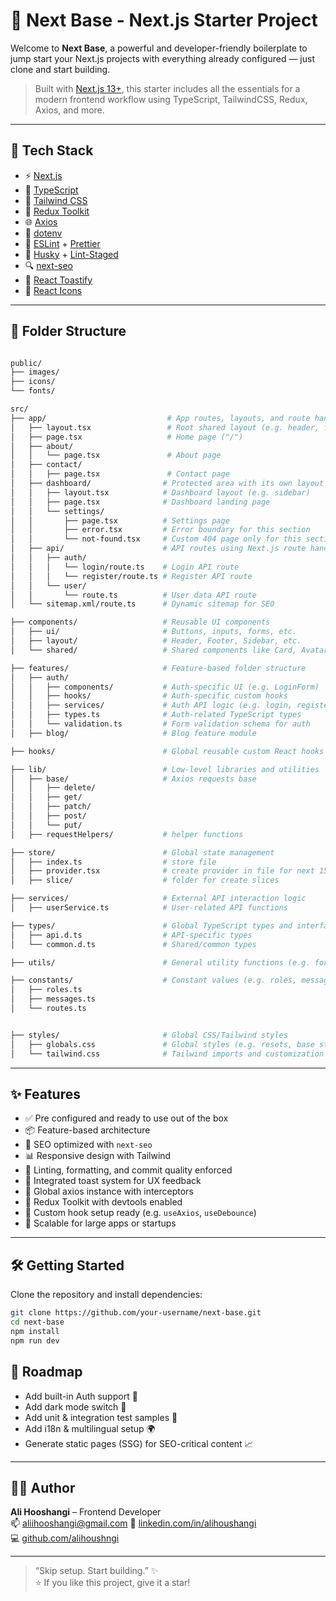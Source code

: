 # 🚀 Next Base - Next.js Starter Project

Welcome to **Next Base**, a powerful and developer-friendly boilerplate to jump start your Next.js projects with everything already configured — just clone and start building.

> Built with [Next.js 13+](https://nextjs.org/), this starter includes all the essentials for a modern frontend workflow using TypeScript, TailwindCSS, Redux, Axios, and more.

---

## 🧰 Tech Stack

- ⚡ [Next.js](https://nextjs.org/)
- 🔷 [TypeScript](https://www.typescriptlang.org/)
- 🌈 [Tailwind CSS](https://tailwindcss.com/)
- 🧠 [Redux Toolkit](https://redux-toolkit.js.org/)
- 🌐 [Axios](https://axios-http.com/)
- 📄 [dotenv](https://www.npmjs.com/package/dotenv)
- 🔧 [ESLint](https://eslint.org/) + [Prettier](https://prettier.io/)
- 🐶 [Husky](https://typicode.github.io/husky) + [Lint-Staged](https://github.com/okonet/lint-staged)
- 🔍 [next-seo](https://github.com/garmeeh/next-seo)
- 🧃 [React Toastify](https://fkhadra.github.io/react-toastify/)
- 🎨 [React Icons](https://react-icons.github.io/react-icons/)

---

## 📁 Folder Structure

```bash

public/
├── images/
├── icons/
└── fonts/

src/
├── app/                           # App routes, layouts, and route handlers (App Router)
│   ├── layout.tsx                 # Root shared layout (e.g. header, footer, theme)
│   ├── page.tsx                   # Home page ("/")
│   ├── about/
│   │   └── page.tsx               # About page
│   ├── contact/
│   │   ├── page.tsx               # Contact page
│   ├── dashboard/                # Protected area with its own layout
│   │   ├── layout.tsx            # Dashboard layout (e.g. sidebar)
│   │   ├── page.tsx              # Dashboard landing page
│   │   └── settings/
│   │       ├── page.tsx          # Settings page
│   │       ├── error.tsx         # Error boundary for this section
│   │       └── not-found.tsx     # Custom 404 page only for this section
│   ├── api/                      # API routes using Next.js route handlers
│   │   ├── auth/
│   │   │   └── login/route.ts    # Login API route
│   │   │   └── register/route.ts # Register API route
│   │   └── user/
│   │       └── route.ts          # User data API route
│   └── sitemap.xml/route.ts      # Dynamic sitemap for SEO

├── components/                   # Reusable UI components
│   ├── ui/                       # Buttons, inputs, forms, etc.
│   ├── layout/                   # Header, Footer, Sidebar, etc.
│   └── shared/                   # Shared components like Card, Avatar, Badge

├── features/                     # Feature-based folder structure
│   ├── auth/
│   │   ├── components/           # Auth-specific UI (e.g. LoginForm)
│   │   ├── hooks/                # Auth-specific custom hooks
│   │   ├── services/             # Auth API logic (e.g. login, register)
│   │   ├── types.ts              # Auth-related TypeScript types
│   │   └── validation.ts         # Form validation schema for auth
│   ├── blog/                     # Blog feature module

├── hooks/                        # Global reusable custom React hooks

├── lib/                          # Low-level libraries and utilities
│   ├── base/                     # Axios requests base
│   │   ├── delete/
│   │   ├── get/
│   │   ├── patch/
│   │   ├── post/
│   │   └── put/
│   ├── requestHelpers/           # helper functions

├── store/                        # Global state management
│   ├── index.ts                  # store file
│   ├── provider.tsx              # create provider in file for next 15 "use client"
│   ├── slice/                    # folder for create slices

├── services/                     # External API interaction logic
│   ├── userService.ts            # User-related API functions

├── types/                        # Global TypeScript types and interfaces
│   ├── api.d.ts                  # API-specific types
│   └── common.d.ts               # Shared/common types

├── utils/                        # General utility functions (e.g. formatPhone, validateEmail)

├── constants/                    # Constant values (e.g. roles, messages, routes)
│   ├── roles.ts
│   ├── messages.ts
│   └── routes.ts


├── styles/                       # Global CSS/Tailwind styles
│   ├── globals.css               # Global styles (e.g. resets, base styles)
│   └── tailwind.css              # Tailwind imports and customization
```

---

## ✨ Features

- ✅ Pre configured and ready to use out of the box
- 📦 Feature-based architecture
- 🎯 SEO optimized with `next-seo`
- 📊 Responsive design with Tailwind
- 🧼 Linting, formatting, and commit quality enforced
- 🧃 Integrated toast system for UX feedback
- 🔌 Global axios instance with interceptors
- 🔁 Redux Toolkit with devtools enabled
- 🧠 Custom hook setup ready (e.g. `useAxios`, `useDebounce`)
- 🧱 Scalable for large apps or startups

---

## 🛠 Getting Started

Clone the repository and install dependencies:

```bash
git clone https://github.com/your-username/next-base.git
cd next-base
npm install
npm run dev

```

## 🔭 Roadmap

- Add built-in Auth support 🔐
- Add dark mode switch 🌙
- Add unit & integration test samples 🧪
- Add i18n & multilingual setup 🌍
- Generate static pages (SSG) for SEO-critical content 📈

---

## 👨‍💻 Author

**Ali Hooshangi** – Frontend Developer  
📫 [aliihooshangi@gmail.com](mailto:aliihooshangi@gmail.com)
🔗 [linkedin.com/in/alihoushangi](https://linkedin.com/in/alihoushangi)  
💻 [github.com/alihoushngi](https://github.com/alihoushngi)

---

> “Skip setup. Start building.” ✨  
> ⭐ If you like this project, give it a star!
